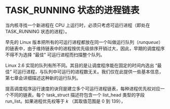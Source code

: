 # TASK_RUNNING 状态的进程链表

当内核寻找一个新进程在 CPU 上运行时，必须只考虑可运行进程（即处在 TASK_RUNNING 状态的进程）。

早先的 Linux 版本把所有的可运行进程都放在同一个叫做运行队列（*runqueue*）的链表中，由于维持链表中的进程按优先级排序开销过大，因此，早期的调度程序不得不为选择 “最佳” 可运行进程而扫描整个队列。

Linux 2.6 实现的队列有所不同。其目的是让调度程序能在固定的时间内选出 “最佳” 可运行进程，与队列中可运行的进程数无关。我们仅在此提供一些基本信息，第七章会详细描述这种新的运行队列。

提高调度程序运行速度的诀窍是建立多个可运行进程链表，每种进程优先权对应一个不同的链表。每个 task_struct 描述符包含一个 list_head 类型的字段 run_list。如果进程优先权等于 *k* （其取值范围是 0 到 139），

